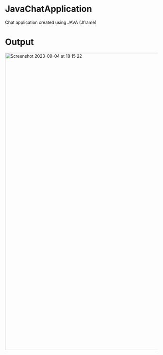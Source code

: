 # JavaChatApplication
Chat application created using JAVA (Jframe)


# Output

<img width="979" alt="Screenshot 2023-09-04 at 18 15 22" src="https://github.com/smarika17/JavaChatApplication/assets/114747817/3894a144-d8d3-4158-97b0-836831a0c24c">
